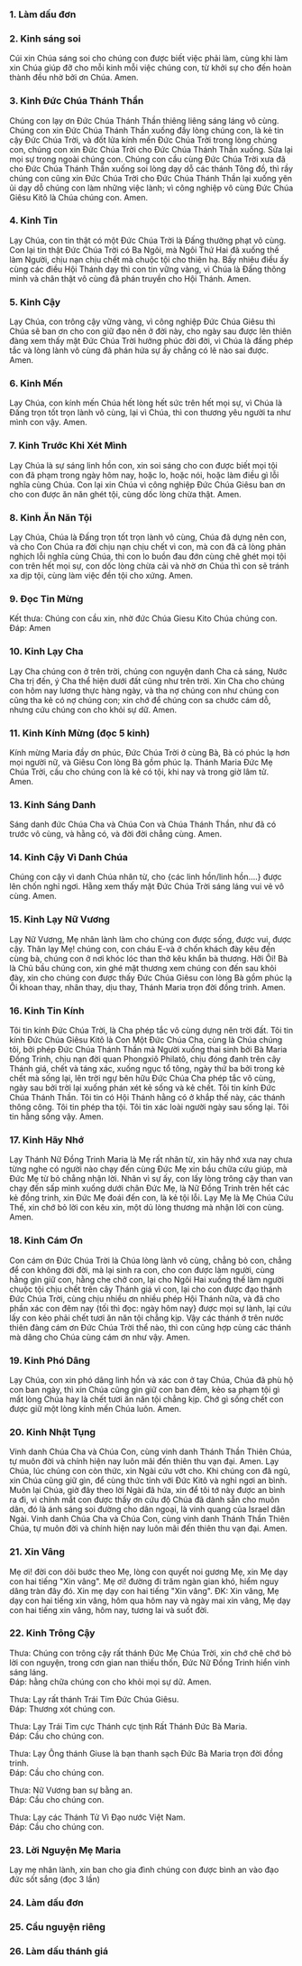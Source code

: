 
### **1. Làm dấu đơn**
### **2. Kinh sáng soi**
Cúi xin Chúa sáng soi cho chúng con được biết việc phải làm, cùng khi làm xin Chúa giúp đỡ cho mỗi kinh mỗi việc chúng con, từ khởi sự cho đến hoàn thành đều nhờ bởi ơn Chúa. Amen.
### **3. Kinh Đức Chúa Thánh Thần**
Chúng con lạy ơn Đức Chúa Thánh Thần thiêng liêng sáng láng vô cùng. Chúng con xin Đức Chúa Thánh Thần xuống đầy lòng chúng con, là kẻ tin cậy Đức Chúa Trời, và đốt lửa kính mến Đức Chúa Trời trong lòng chúng con, chúng con xin Đức Chúa Trời cho Đức Chúa Thánh Thần xuống. Sửa lại mọi sự trong ngoài chúng con.
Chúng con cầu cùng Đức Chúa Trời xưa đã cho Đức Chúa Thánh Thần xuống soi lòng dạy dỗ các thánh Tông đồ, thì rầy chúng con cũng xin Đức Chúa Trời cho Đức Chúa Thánh Thần lại xuống yên ủi dạy dỗ chúng con làm những việc lành; vì công nghiệp vô cùng Đức Chúa Giêsu Kitô là Chúa chúng con. Amen.
### **4. Kinh Tin**
Lạy Chúa, con tin thật có một Đức Chúa Trời là Đấng thưởng phạt vô cùng. Con lại tin thật Đức Chúa Trời có Ba Ngôi, mà Ngôi Thứ Hai đã xuống thế làm Người, chịu nạn chịu chết mà chuộc tội cho thiên hạ. Bấy nhiêu điều ấy cùng các điều Hội Thánh dạy thì con tin vững vàng, vì Chúa là Đấng thông minh và chân thật vô cùng đã phán truyền cho Hội Thánh. Amen.
### **5. Kinh Cậy**
Lạy Chúa, con trông cậy vững vàng, vì công nghiệp Đức Chúa Giêsu thì Chúa sẽ ban ơn cho con giữ đạo nên ở đời này, cho ngày sau được lên thiên đàng xem thấy mặt Đức Chúa Trời hưởng phúc đời đời, vì Chúa là đấng phép tắc và lòng lành vô cùng đã phán hứa sự ấy chẳng có lẽ nào sai được. Amen.
### **6. Kinh Mến**
Lạy Chúa, con kính mến Chúa hết lòng hết sức trên hết mọi sự, vì Chúa là Đấng trọn tốt trọn lành vô cùng, lại vì Chúa, thì con thương yêu người ta như mình con vậy. Amen.
### **7. Kinh Trước Khi Xét Mình**
Lạy Chúa là sự sáng linh hồn con, xin soi sáng cho con được biết mọi tội con đã phạm trong ngày hôm nay, hoặc lo, hoặc nói, hoặc làm điều gì lỗi nghĩa cùng Chúa. Con lại xin Chúa vì công nghiệp Đức Chúa Giêsu ban ơn cho con được ăn năn ghét tội, cùng dốc lòng chừa thật. Amen.
### **8. Kinh Ăn Năn Tội**
Lạy Chúa, Chúa là Đấng trọn tốt trọn lành vô cùng, Chúa đã dựng nên con, và cho Con Chúa ra đời chịu nạn chịu chết vì con, mà con đã cả lòng phản nghịch lỗi nghĩa cùng Chúa, thì con lo buồn đau đớn cùng chê ghét mọi tội con trên hết mọi sự, con dốc lòng chừa cải và nhờ ơn Chúa thì con sẽ tránh xa dịp tội, cùng làm việc đền tội cho xứng. Amen.
### **9. Đọc Tin Mừng**
Kết thưa: Chúng con cầu xin, nhờ đức Chúa Giesu Kito Chúa chúng con.
Đáp: Amen
### **10. Kinh Lạy Cha**
Lạy Cha chúng con ở trên trời, chúng con nguyện danh Cha cả sáng, Nước Cha trị đến, ý Cha thể hiện dưới đất cũng như trên trời.
Xin Cha cho chúng con hôm nay lương thực hàng ngày, và tha nợ chúng con như chúng con cũng tha kẻ có nợ chúng con; xin chớ để chúng con sa chước cám dỗ, nhưng cứu chúng con cho khỏi sự dữ. Amen.
### **11. Kinh Kính Mừng** (đọc 5 kinh)
Kính mừng Maria đầy ơn phúc, Đức Chúa Trời ở cùng Bà, Bà có phúc lạ hơn mọi người nữ, và Giêsu Con lòng Bà gồm phúc lạ.
Thánh Maria Đức Mẹ Chúa Trời, cầu cho chúng con là kẻ có tội, khi nay và trong giờ lâm tử. Amen.
### **13. Kinh Sáng Danh**
Sáng danh đức Chúa Cha và Chúa Con và Chúa Thánh Thần, như đã có trước vô cùng, và hằng có, và đời đời chẳng cùng. Amen.
### **14. Kinh Cậy Vì Danh Chúa**
Chúng con cậy vì danh Chúa nhân từ, cho {các linh hồn/linh hồn....} được lên chốn nghỉ ngơi. Hằng xem thấy mặt Đức Chúa Trời sáng láng vui vẻ vô cùng. Amen.
### **15. Kinh Lạy Nữ Vương**
Lạy Nữ Vương, Mẹ nhân lành làm cho chúng con được sống, được vui, được cậy. Thân lạy Mẹ! chúng con, con cháu E-và ở chốn khách đày kêu đến cùng bà, chúng con ở nơi khóc lóc than thở kêu khẩn bà thương. Hỡi Ôi! Bà là Chủ bầu chúng con, xin ghé mặt thương xem chúng con đến sau khỏi đày, xin cho chúng con được thấy Đức Chúa Giêsu con lòng Bà gồm phúc lạ Ôi khoan thay, nhân thay, dịu thay, Thánh Maria trọn đời đồng trinh. Amen.
### **16. Kinh Tin Kính**
Tôi tin kính Đức Chúa Trời, là Cha phép tắc vô cùng dựng nên trời đất. Tôi tin kính Đức Chúa Giêsu Kitô là Con Một Đức Chúa Cha, cùng là Chúa chúng tôi, bởi phép Đức Chúa Thánh Thần mà Người xuống thai sinh bởi Bà Maria Đồng Trinh, chịu nạn đời quan Phongxiô Philatô, chịu đóng đanh trên cây Thánh giá, chết và táng xác, xuống ngục tổ tông, ngày thứ ba bởi trong kẻ chết mà sống lại, lên trời ngự bên hữu Đức Chúa Cha phép tắc vô cùng, ngày sau bởi trời lại xuống phán xét kẻ sống và kẻ chết. Tôi tin kính Đức Chúa Thánh Thần. Tôi tin có Hội Thánh hằng có ở khắp thế này, các thánh thông công. Tôi tin phép tha tội. Tôi tin xác loài người ngày sau sống lại. Tôi tin hằng sống vậy. Amen.
### **17. Kinh Hãy Nhớ**
Lạy Thánh Nữ Đồng Trinh Maria là Mẹ rất nhân từ, xin hãy nhớ xưa nay chưa từng nghe có người nào chạy đến cùng Đức Mẹ xin bầu chữa cứu giúp, mà Đức Mẹ từ bỏ chẳng nhận lời. Nhân vì sự ấy, con lấy lòng trông cậy than van chạy đến sấp mình xuống dưới chân Đức Mẹ, là Nữ Đồng Trinh trên hết các kẻ đồng trinh, xin Đức Mẹ đoái đến con, là kẻ tội lỗi. Lạy Mẹ là Mẹ Chúa Cứu Thế, xin chớ bỏ lời con kêu xin, một dủ lòng thương mà nhận lời con cùng. Amen.
### **18. Kinh Cám Ơn**
Con cám ơn Đức Chúa Trời là Chúa lòng lành vô cùng, chẳng bỏ con, chẳng để con không đời đời, mà lại sinh ra con, cho con được làm người, cùng hằng gìn giữ con, hằng che chở con, lại cho Ngôi Hai xuống thế làm người chuộc tội chịu chết trên cây Thánh giá vì con, lại cho con được đạo thánh Đức Chúa Trời, cùng chịu nhiều ơn nhiều phép Hội Thánh nữa, và đã cho phần xác con đêm nay {tối thì đọc: ngày hôm nay} được mọi sự lành, lại cứu lấy con kẻo phải chết tươi ăn năn tội chẳng kịp. Vậy các thánh ở trên nước thiên đàng cám ơn Đức Chúa Trời thể nào, thì con cũng hợp cùng các thánh mà dâng cho Chúa cùng cám ơn như vậy. Amen.
### **19. Kinh Phó Dâng**
Lạy Chúa, con xin phó dâng linh hồn và xác con ở tay Chúa, Chúa đã phù hộ con ban ngày, thì xin Chúa cũng gìn giữ con ban đêm, kẻo sa phạm tội gì mất lòng Chúa hay là chết tươi ăn năn tội chẳng kịp. Chớ gì sống chết con được giữ một lòng kính mến Chúa luôn. Amen.
### **20. Kinh Nhật Tụng**
Vinh danh Chúa Cha và Chúa Con, cùng vinh danh Thánh Thần Thiên Chúa, tự muôn đời và chính hiện nay luôn mãi đến thiên thu vạn đại. Amen.
Lạy Chúa, lúc chúng con còn thức, xin Ngài cứu vớt cho. Khi chúng con đã ngủ, xin Chúa cũng giữ gìn, để cùng thức tỉnh với Đức Kitô và nghỉ ngơi an bình.
Muôn lại Chúa, giờ đây theo lời Ngài đã hứa, xin để tôi tớ này được an bình ra đi, vì chính mắt con được thấy ơn cứu độ Chúa đã dành sẵn cho muôn dân, đó là ánh sáng soi đường cho dân ngoại, là vinh quang của Israel dân Ngài.
Vinh danh Chúa Cha và Chúa Con, cùng vinh danh Thánh Thần Thiên Chúa, tự muôn đời và chính hiện nay luôn mãi đến thiên thu vạn đại. Amen.
### **21. Xin Vâng**
Mẹ ơi! đời con dõi bước theo Mẹ, lòng con quyết noi gương Mẹ, xin Mẹ dạy con hai tiếng "Xin vâng". Mẹ ơi! đường đi trăm ngàn gian khó, hiểm nguy dâng tràn đây đó. Xin mẹ dạy con hai tiếng "Xin vâng".
ĐK: Xin vâng, Mẹ dạy con hai tiếng xin vâng, hôm qua hôm nay và ngày mai xin vâng, Mẹ dạy con hai tiếng xin vâng, hôm nay, tương lai và suốt đời.
### **22. Kinh Trông Cậy**
Thưa: Chúng con trông cậy rất thánh Đức Mẹ Chúa Trời, xin chớ chê chớ bỏ lời con nguyện, trong cơn gian nan thiếu thốn, Đức Nữ Đồng Trinh hiển vinh sáng láng.\
Đáp: hằng chữa chúng con cho khỏi mọi sự dữ. Amen.

Thưa: Lạy rất thánh Trái Tim Đức Chúa Giêsu.\
Đáp: Thương xót chúng con.

Thưa: Lạy Trái Tim cực Thánh cực tịnh Rất Thánh Đức Bà Maria.\
Đáp: Cầu cho chúng con.
 
Thưa: Lạy Ông thánh Giuse là bạn thanh sạch Đức Bà Maria trọn đời đồng trinh.\
Đáp: Cầu cho chúng con.

Thưa: Nữ Vương ban sự bằng an.\
Đáp: Cầu cho chúng con.

Thưa: Lạy các Thánh Tử Vì Đạo nước Việt Nam.\
Đáp: Cầu cho chúng con.

### **23. Lời Nguyện Mẹ Maria**
Lạy mẹ nhân lành, xin ban cho gia đình chúng con được bình an vào đạo đức sốt sắng (đọc 3 lần)
### **24. Làm dấu đơn**
### **25. Cầu nguyện riêng**
### **26. Làm dấu thánh giá**
